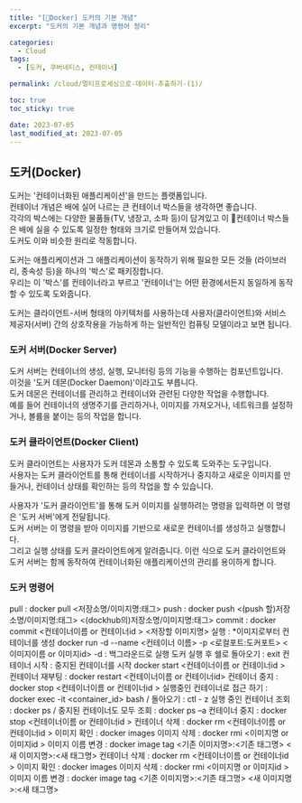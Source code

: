```yaml
---
title: "[Docker] 도커의 기본 개념"
excerpt: "도커의 기본 개념과 명령어 정리"

categories:
  - Cloud
tags:
  - [도커, 쿠버네티스, 컨테이너]

permalink: /cloud/멀티프로세싱으로-데이터-추출하기-(1)/

toc: true
toc_sticky: true

date: 2023-07-05
last_modified_at: 2023-07-05
---
```


## 도커(Docker)
 
도커는 '컨테이너화된 애플리케이션'을 만드는 플랫폼입니다.  
컨테이너 개념은 배에 실어 나르는 큰 컨테이너 박스들을 생각하면 좋습니다.  
각각의 박스에는 다양한 물품들(TV, 냉장고, 소파 등)이 담겨있고 이 컨테이너 박스들은 배에 실을 수 있도록 일정한 형태와 크기로 만들어져 있습니다.  
도커도 이와 비슷한 원리로 작동합니다.  

도커는 애플리케이션과 그 애플리케이션이 동작하기 위해 필요한 모든 것들 (라이브러리, 종속성 등)을 하나의 '박스'로 패키징합니다.  
우리는 이 '박스'를 컨테이너라고 부르고 '컨테이너'는 어떤 환경에서든지 동일하게 동작할 수 있도록 도와줍니다.  
  
도커는 클라이언트-서버 형태의 아키텍처를 사용하는데 사용자(클라이언트)와 서비스 제공자(서버) 간의 상호작용을 가능하게 하는 일반적인 컴퓨팅 모델이라고 보면 됩니다.

### 도커 서버(Docker Server)

도커 서버는 컨테이너의 생성, 실행, 모니터링 등의 기능을 수행하는 컴포넌트입니다.  
이것을 '도커 데몬(Docker Daemon)'이라고도 부릅니다.  
도커 데몬은 컨테이너를 관리하고 컨테이너와 관련된 다양한 작업을 수행합니다.  
예를 들어 컨테이너의 생명주기를 관리하거나, 이미지를 가져오거나, 네트워크를 설정하거나, 볼륨을 붙이는 등의 작업을 합니다.

### 도커 클라이언트(Docker Client)
도커 클라이언트는 사용자가 도커 데몬과 소통할 수 있도록 도와주는 도구입니다.  
사용자는 도커 클라이언트를 통해 컨테이너를 시작하거나 중지하고 새로운 이미지를 만들거나, 컨테이너 상태를 확인하는 등의 작업을 할 수 있습니다.
 
사용자가 '도커 클라이언트'를 통해 도커 이미지를 실행하려는 명령을 입력하면 이 명령은 '도커 서버'에게 전달됩니다.  
도커 서버는 이 명령을 받아 이미지를 기반으로 새로운 컨테이너를 생성하고 실행합니다.  
그리고 실행 상태를 도커 클라이언트에게 알려줍니다. 이런 식으로 도커 클라이언트와 도커 서버는 함께 동작하여 컨테이너화된 애플리케이션의 관리를 용이하게 합니다.  

### 도커 명령어
pull : docker pull <저장소명/이미지명:태그>
push : docker push <(push 할)저장소명/이미지명:태그> <(dockhub의)저장소명/이미지명:태그>
commit : docker commit <컨테이너이름 or 컨테이너id > <저장할 이미지명>
실행 : *이미지로부터 컨테이너를 생성
docker run -d --name <컨테이너 이름> -p <로컬포트:도커포트> <이미지이름 or 이미지id>
-d : 백그라운드로 실행
도커 실행 후 쉘로 돌아오기 : exit
컨테이너 시작 : 중지된 컨테이너를 시작 docker start <컨테이너이름 or 컨테이너id >
컨테이너 재부팅 : docker restart <컨테이너이름 or 컨테이너id>
컨테이너 중지 : docker stop <컨테이너이름 or 컨테이너id >
실행중인 컨테이너로 접근 하기 : docker exec -it <container_id> bash / 돌아오기 : ctl - z
실행 중인 컨테이너 조회 : docker ps / 중지된 컨테이너도 모두 조회 : docker ps –a
컨테이너 중지 : docker stop <컨테이너이름 or 컨테이너id >
컨테이너 삭제 : docker rm <컨테이너이름 or 컨테이너id >
이미지 확인 : docker images
이미지 삭제 : docker rmi <이미지명 or 이미지id >
이미지 이름 변경 :
docker image tag <기존 이미지명>:<기존 태그명> <새 이미지명>:<새 태그명>
컨테이너 삭제 : docker rm <컨테이너이름 or 컨테이너id >
이미지 확인 : docker images
이미지 삭제 : docker rmi <이미지명 or 이미지id >
이미지 이름 변경 : docker image tag <기존 이미지명>:<기존 태그명> <새 이미지명>:<새 태그명>


